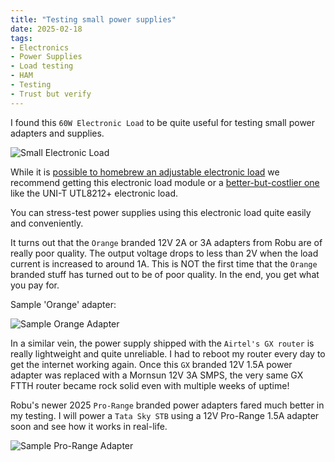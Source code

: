 ```yaml
---
title: "Testing small power supplies"
date: 2025-02-18
tags:
- Electronics
- Power Supplies
- Load testing
- HAM
- Testing
- Trust but verify
---
```


I found this `60W Electronic Load` to be quite useful for testing small power adapters and supplies.

![Small Electronic Load](/images/Electronic-Load-Small.jpg)

While it is [possible to homebrew an adjustable electronic load](https://github.com/kholia/Adjustable-Load-v1.1) we recommend getting this electronic load module or a [better-but-costlier one](https://www.toolworld.in/product.php?pid=12296) like the UNI-T UTL8212+ electronic load.

You can stress-test power supplies using this electronic load quite easily and conveniently.

It turns out that the `Orange` branded 12V 2A or 3A adapters from Robu are of really poor quality. The output voltage drops to less than 2V when the load current is increased to around 1A. This is NOT the first time that the `Orange` branded stuff has turned out to be of poor quality. In the end, you get what you pay for.

Sample 'Orange' adapter:

![Sample Orange Adapter](/images/Orange-9V-2A-Power-Supply-2.png)

In a similar vein, the power supply shipped with the `Airtel's GX router` is really lightweight and quite unreliable. I had to reboot my router every day to get the internet working again. Once this `GX` branded 12V 1.5A power adapter was replaced with a Mornsun 12V 3A SMPS, the very same GX FTTH router became rock solid even with multiple weeks of uptime!

Robu's newer 2025 `Pro-Range` branded power adapters fared much better in my testing. I will power a `Tata Sky STB` using a 12V Pro-Range 1.5A adapter soon and see how it works in real-life.

![Sample Pro-Range Adapter](/images/Pro-Range-Adapter.jpg)
